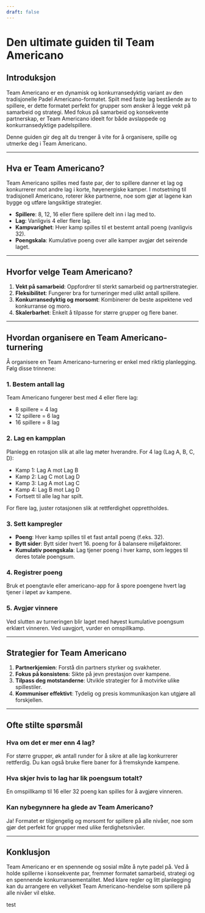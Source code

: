```yaml
---
draft: false
---
```


# Den ultimate guiden til Team Americano

## Introduksjon
Team Americano er en dynamisk og konkurransedyktig variant av den tradisjonelle Padel Americano-formatet. Spilt med faste lag bestående av to spillere, er dette formatet perfekt for grupper som ønsker å legge vekt på samarbeid og strategi. Med fokus på samarbeid og konsekvente partnerskap, er Team Americano ideelt for både avslappede og konkurransedyktige padelspillere.

Denne guiden gir deg alt du trenger å vite for å organisere, spille og utmerke deg i Team Americano.

---

## Hva er Team Americano?
Team Americano spilles med faste par, der to spillere danner et lag og konkurrerer mot andre lag i korte, høyenergiske kamper. I motsetning til tradisjonell Americano, roterer ikke partnerne, noe som gjør at lagene kan bygge og utføre langsiktige strategier.

- **Spillere**: 8, 12, 16 eller flere spillere delt inn i lag med to.
- **Lag**: Vanligvis 4 eller flere lag.
- **Kampvarighet**: Hver kamp spilles til et bestemt antall poeng (vanligvis 32).
- **Poengskala**: Kumulative poeng over alle kamper avgjør det seirende laget.

---

## Hvorfor velge Team Americano?
1. **Vekt på samarbeid**: Oppfordrer til sterkt samarbeid og partnerstrategier.
2. **Fleksibilitet**: Fungerer bra for turneringer med ulikt antall spillere.
3. **Konkurransedyktig og morsomt**: Kombinerer de beste aspektene ved konkurranse og moro.
4. **Skalerbarhet**: Enkelt å tilpasse for større grupper og flere baner.

---

## Hvordan organisere en Team Americano-turnering
Å organisere en Team Americano-turnering er enkel med riktig planlegging. Følg disse trinnene:

### 1. Bestem antall lag
Team Americano fungerer best med 4 eller flere lag:
- 8 spillere = 4 lag
- 12 spillere = 6 lag
- 16 spillere = 8 lag

### 2. Lag en kampplan
Planlegg en rotasjon slik at alle lag møter hverandre. For 4 lag (Lag A, B, C, D):
- Kamp 1: Lag A mot Lag B
- Kamp 2: Lag C mot Lag D
- Kamp 3: Lag A mot Lag C
- Kamp 4: Lag B mot Lag D
- Fortsett til alle lag har spilt.

For flere lag, juster rotasjonen slik at rettferdighet opprettholdes.

### 3. Sett kampregler
- **Poeng**: Hver kamp spilles til et fast antall poeng (f.eks. 32).
- **Bytt sider**: Bytt sider hvert 16. poeng for å balansere miljøfaktorer.
- **Kumulativ poengskala**: Lag tjener poeng i hver kamp, som legges til deres totale poengsum.

### 4. Registrer poeng
Bruk et poengtavle eller americano-app for å spore poengene hvert lag tjener i løpet av kampene.

### 5. Avgjør vinnere
Ved slutten av turneringen blir laget med høyest kumulative poengsum erklært vinneren. Ved uavgjort, vurder en omspillkamp.

---

## Strategier for Team Americano
1. **Partnerkjemien**: Forstå din partners styrker og svakheter.
2. **Fokus på konsistens**: Sikte på jevn prestasjon over kampene.
3. **Tilpass deg motstanderne**: Utvikle strategier for å motvirke ulike spillestiler.
4. **Kommuniser effektivt**: Tydelig og presis kommunikasjon kan utgjøre all forskjellen.

---

## Ofte stilte spørsmål
### Hva om det er mer enn 4 lag?
For større grupper, øk antall runder for å sikre at alle lag konkurrerer rettferdig. Du kan også bruke flere baner for å fremskynde kampene.

### Hva skjer hvis to lag har lik poengsum totalt?
En omspillkamp til 16 eller 32 poeng kan spilles for å avgjøre vinneren.

### Kan nybegynnere ha glede av Team Americano?
Ja! Formatet er tilgjengelig og morsomt for spillere på alle nivåer, noe som gjør det perfekt for grupper med ulike ferdighetsnivåer.

---

## Konklusjon
Team Americano er en spennende og sosial måte å nyte padel på. Ved å holde spillerne i konsekvente par, fremmer formatet samarbeid, strategi og en spennende konkurransementalitet. Med klare regler og litt planlegging kan du arrangere en vellykket Team Americano-hendelse som spillere på alle nivåer vil elske.

test